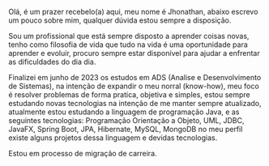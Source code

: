 Olá, é um prazer recebelo(a) aqui, meu nome é Jhonathan, abaixo escrevo um pouco sobre mim, qualquer dúvida estou sempre a disposição.

Sou um profissional que está sempre disposto  a aprender coisas novas, tenho como filosofia de vida que tudo na vida é uma oportunidade para aprender e evoluir, procuro sempre estar disponível para ajudar a enfrentar as dificuldades do dia dia.

Finalizei em junho de 2023 os estudos em ADS (Analise e Desenvolvimento de Sistemas), na intenção de expandir o meu norral (know-how), meu foco é resolver problemas de forma pratica, objetiva e simples, estou sempre estudando novas tecnologias na intenção de me manter sempre atualizado, atualmente estou estudando a linguagem de programação Java, e as seguintes tecnologias: Programação Orientação a Objeto, UML, JDBC, JavaFX, Spring Boot, JPA, Hibernate, MySQL, MongoDB no meu perfil existe alguns projetos dessa linguagem e devidas tecnologias. 

Estou em processo de migração de carreira.

